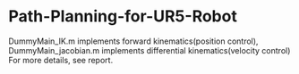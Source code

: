 # Path-Planning-for-UR5-Robot
DummyMain_IK.m implements forward kinematics(position control), DummyMain_jacobian.m implements differential kinematics(velocity control)
For more details, see report.
